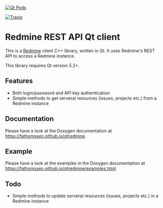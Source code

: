 [![Qt Pods](http://qt-pods.org/assets/logo.png "Qt Pods")](http://qt-pods.org)

[![Travis](https://travis-ci.org/fathomssen/qtredmine.svg?branch=master)](https://travis-ci.org/fathomssen/qtredmine)

Redmine REST API Qt client
==========================

This is a [Redmine](http://redmine.org) client C++ library, written in Qt. It
uses Redmine's REST API to access a Redmine instance.

This library requires Qt version 5.2+.

Features
--------
* Both login/password and API key authentication
* Simple methods to get serveral resources (issues, projects etc.) from a Redmine instance

Documentation
-------------
Please have a look at the Doxygen documentation at
https://fathomssen.github.io/qtredmine.

Example
-------
Please have a look at the examples in the Doxygen documentation at
https://fathomssen.github.io/qtredmine/examples.html.

Todo
----
* Simple methods to update serveral resources (issues, projects etc.) in a Redmine instance
